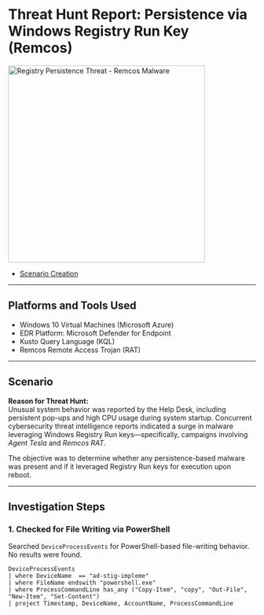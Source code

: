 # Threat Hunt Report: Persistence via Windows Registry Run Key (Remcos)

<img width="400" src="https://user-images.githubusercontent.com/15206204/278169831-172e4a3c-e3bb-4fd6-b648-c92cbe63aa2f.png" alt="Registry Persistence Threat - Remcos Malware" />

- [Scenario Creation](https://github.com/aduragbemioo/Threat-Event-Persistence-via-Windows-Registry-Run-Key-/blob/main/scenario.md)

---

## Platforms and Tools Used

- Windows 10 Virtual Machines (Microsoft Azure)
- EDR Platform: Microsoft Defender for Endpoint
- Kusto Query Language (KQL)
- Remcos Remote Access Trojan (RAT)

---

## Scenario

**Reason for Threat Hunt:**  
Unusual system behavior was reported by the Help Desk, including persistent pop-ups and high CPU usage during system startup. Concurrent cybersecurity threat intelligence reports indicated a surge in malware leveraging Windows Registry Run keys—specifically, campaigns involving *Agent Tesla* and *Remcos RAT*.  

The objective was to determine whether any persistence-based malware was present and if it leveraged Registry Run keys for execution upon reboot.

---

## Investigation Steps

### 1. Checked for File Writing via PowerShell

Searched `DeviceProcessEvents` for PowerShell-based file-writing behavior. No results were found.

```kql
DeviceProcessEvents
| where DeviceName  == "ad-stig-impleme"
| where FileName endswith "powershell.exe"
| where ProcessCommandLine has_any ("Copy-Item", "copy", "Out-File", "New-Item", "Set-Content")
| project Timestamp, DeviceName, AccountName, ProcessCommandLine
